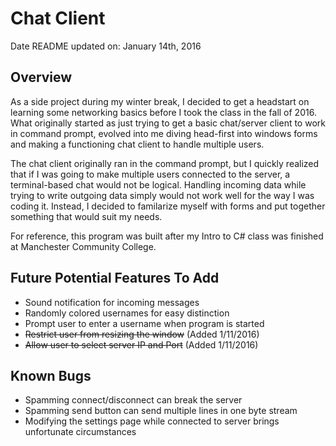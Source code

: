 # Chat Client
Date README updated on: January 14th, 2016

## Overview
As a side project during my winter break, I decided to get a headstart on learning some networking basics before I took the class in the fall of 2016. What originally started as just trying to get a basic chat/server client to work in command prompt, evolved into me diving head-first into windows forms and making a functioning chat client to handle multiple users.

The chat client originally ran in the command prompt, but I quickly realized that if I was going to make multiple users connected to the server, a terminal-based chat would not be logical.  Handling incoming data while trying to write outgoing data simply would not work well for the way I was coding it.  Instead, I decided to familarize myself with forms and put together something that would suit my needs.

For reference, this program was built after my Intro to C# class was finished at Manchester Community College.

## Future Potential Features To Add
- Sound notification for incoming messages
- Randomly colored usernames for easy distinction
- Prompt user to enter a username when program is started
- ~~Restrict user from resizing the window~~  (Added 1/11/2016)
- ~~Allow user to select server IP and Port~~  (Added 1/11/2016)

## Known Bugs
- Spamming connect/disconnect can break the server
- Spamming send button can send multiple lines in one byte stream
- Modifying the settings page while connected to server brings unfortunate circumstances
